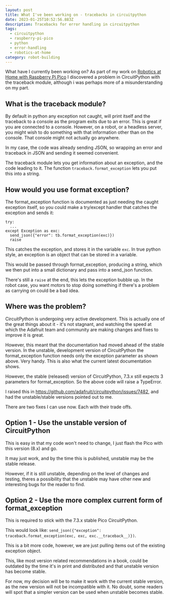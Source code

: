 ```yaml
---
layout: post
title: What I've been working on - tracebacks in circuitpython
date: 2023-01-25T10:52:56.883Z
description: Tracebacks for error handling in circuitpython
tags:
  - circuitpython
  - raspberry-pi-pico
  - python
  - error-handling
  - robotics-at-home
category: robot-building
---
```

What have I currently been working on? As part of my work on [Robotics at Home with Raspberry Pi Pico](https://packt.link/5swS2) I discovered a problem in CircuitPython with the traceback module, although i was perhaps more of a misunderstanding on my part.

## What is the traceback module?

By default in python any exception not caught, will print itself and the traceback to a console as the program exits due to an error. This is great if you are connected to a console. However, on a robot, or a headless server, you might wish to do something with that information other than on the console. That console might not actually go anywhere.

In my case, the code was already sending JSON, so wrapping an error and traceback in JSON and sending it seemed convenient.

The traceback module lets you get information about an exception, and the code leading to it. The function `traceback.format_exception` lets you put this into a string.

## How would you use format exception?

The format_exception function is documented as just needing the caught exception itself, so you could make a try/except handler that catches the exception and sends it:

```
try:
  ...
except Exception as exc:
  send_json({"error": tb.format_exception(exc)})
  raise
```

This catches the exception, and stores it in the variable `exc`. In true python style, an exception is an object that can be stored in a variable.

This would be passed through format_exception, producing a string, which we then put into a small dictionary and pass into a send_json function.
 
There's still a `raise` at the end, this lets the exception bubble up. In the robot case, you want motors to stop doing something if there's a problem as carrying on could be a bad idea.
 
## Where was the problem?

CircuitPython is undergoing very active development. This is actually one of the great things about it - it's not stagnant, and watching the speed at which the Adafruit team and community are making changes and fixes to improve it is great.

However, this meant that the documentation had moved ahead of the stable version. In the unstable, development version of CircuitPython the format_exception function needs only the exception parameter as shown above. Very handy. This is also what the current latest documentation shows. 

However, the stable (released) version of CircuitPython, 7.3.x still expects 3 parameters for format_exception. So the above code will raise a TypeError.

I raised this in https://github.com/adafruit/circuitpython/issues/7482, and had the unstable/stable versions pointed out to me.

There are two fixes I can use now. Each with their trade offs.

## Option 1 - Use the unstable version of CircuitPython

This is easy in that my code won't need to change, I just flash the Pico with this version (8.x) and go. 

It may just work, and by the time this is published, unstable may be the stable release. 

However, if it is still unstable, depending on the level of changes and testing, theres a possibility that the unstable may have other new and interesting bugs for the reader to find.

## Option 2 - Use the more complex current form of format_exception

This is required to stick with the 7.3.x stable Pico CircuitPython. 

This would look like:
`send_json({"exception": traceback.format_exception(exc, exc, exc.__traceback__)})`.

This is a bit more code, however, we are just pulling items out of the existing exception object.

This, like most version related recommendations in a book, could be outdated by the time it's in print and distributed and that unstable version has become stable.

For now, my decision will be to make it work with the current stable version, as the new version will not be incompatible with it. No doubt, some readers will spot that a simpler version can be used when unstable becomes stable.
